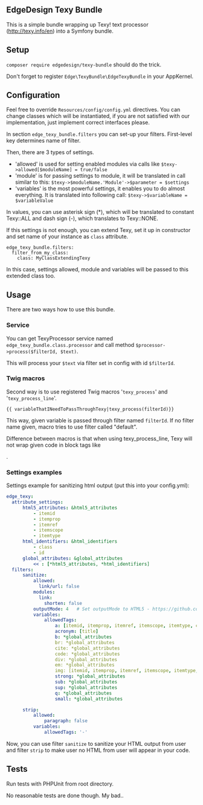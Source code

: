 ## EdgeDesign Texy Bundle

This is a simple bundle wrapping up Texy! text processor (http://texy.info/en) into a Symfony bundle.


## Setup

`composer require edgedesign/texy-bundle` should do the trick.

Don't forget to register `Edge\TexyBundle\EdgeTexyBundle` in your AppKernel.

## Configuration

Feel free to override `Resources/config/config.yml` directives.
You can change classes which will be instantiated, if you are not satisfied with our implementation, 
just implement correct interfaces please.

In section `edge_texy_bundle.filters` you can set-up your filters.
First-level key determines name of filter. 

Then, there are 3 types of settings.

- 'allowed' is used for setting enabled modules via calls like `$texy->allowed[$moduleName] = true/false`
- 'module' is for passing settings to module, it will be translated in call similar to this: `$texy->$moduleName.'Module'->$parameter = $settings`
- 'variables' is the most powerful settings, it enables you to do almost everything. It is translated into following call: `$texy->$variableName = $variableValue`

In values, you can use asterisk sign (*), which will be translated to constant Texy::ALL and dash sign (-), which translates to Texy::NONE.

If this settings is not enough, you can extend Texy, set it up in constructor and set name of your instance as `class` attribute.

```
edge_texy_bundle.filters:
  filter_from_my_class:
    class: MyClassExtendingTexy    			
```

In this case, settings allowed, module and variables will be passed to this extended class too.

## Usage

There are two ways how to use this bundle.

### Service
You can get TexyProcessor service named `edge_texy_bundle.class.processor` and call method `$processor->process($filterId, $text)`.

This will process your `$text` via filter set in config with id `$filterId`.

### Twig macros
Second way is to use registered Twig macros '`texy_process`' and '`texy_process_line`'.

```twig
{{ variableThatINeedToPassThroughTexy|texy_process(filterId)}}
```

This way, given variable is passed through filter named `filterId`. If no filter name given, macro tries to use filter called "default".

Difference between macros is that when using texy_process_line, Texy will not wrap given code in block tags like <p>.

### Settings examples
Settings example for sanitizing html output (put this into your config.yml):

```yaml
edge_texy:
  attribute_settings:
      html5_attributes: &html5_attributes
          - itemid
          - itemprop
          - itemref
          - itemscope
          - itemtype
      html_identifiers: &html_identifiers
          - class
          - id
      global_attributes: &global_attributes
          << : [*html5_attributes, *html_identifiers]
  filters:
      sanitize:
          allowed:
            link/url: false
          modules:
            link:
              shorten: false
          outputMode: 4   # Set outputMode to HTML5 - https://github.com/jiripudil/texy/blob/master/Texy/Texy.php#L122
          variables:
              allowedTags:
                  a: [itemid, itemprop, itemref, itemscope, itemtype, class, id, href, title]
                  acronym: [title]
                  b: *global_attributes
                  br: *global_attributes
                  cite: *global_attributes
                  code: *global_attributes
                  div: *global_attributes
                  em: *global_attributes
                  img: [itemid, itemprop, itemref, itemscope, itemtype, class, id, src, alt]
                  strong: *global_attributes
                  sub: *global_attributes
                  sup: *global_attributes
                  q: *global_attributes
                  small: *global_attributes

      strip:
          allowed:
              paragraph: false
          variables:
              allowedTags: '-'
```

Now, you can use filter `sanitize` to sanitize your HTML output from user
and filter `strip` to make user no HTML from user will appear in your code.
## Tests

Run tests with PHPUnit from root directory.

No reasonable tests are done though. My bad..
